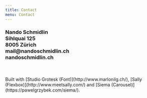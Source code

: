 ```yaml
---
title: Contact
menu: Contact
---
```


<h3>
Nando Schmidlin<br>
Sihlquai 125<br>
8005 Zürich<br>
mail@nandoschmidlin.ch</br>
nandoschmidlin.ch
</h3>
<br>
<br>
Built with [Studio Grotesk (Font)](http://www.marlonilg.ch/), [Sally (Flexbox)](http://www.meetsally.com/) and [Siema (Carousel)](https://pawelgrzybek.com/siema/).

